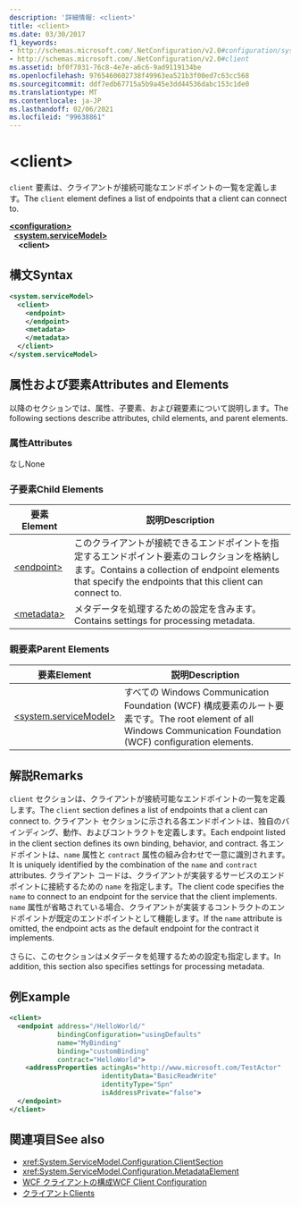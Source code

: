 ```yaml
---
description: '詳細情報: <client>'
title: <client>
ms.date: 03/30/2017
f1_keywords:
- http://schemas.microsoft.com/.NetConfiguration/v2.0#configuration/system.ServiceModel/client
- http://schemas.microsoft.com/.NetConfiguration/v2.0#client
ms.assetid: bf0f7031-76c8-4e7e-a6c6-9ad9119134be
ms.openlocfilehash: 9765460602738f49963ea521b3f00ed7c63cc568
ms.sourcegitcommit: ddf7edb67715a5b9a45e3dd44536dabc153c1de0
ms.translationtype: MT
ms.contentlocale: ja-JP
ms.lasthandoff: 02/06/2021
ms.locfileid: "99638861"
---
```

# \<client>

<span data-ttu-id="ef3ac-102">`client` 要素は、クライアントが接続可能なエンドポイントの一覧を定義します。</span><span class="sxs-lookup"><span data-stu-id="ef3ac-102">The `client` element defines a list of endpoints that a client can connect to.</span></span>

[**\<configuration>**](../configuration-element.md)\
&nbsp;&nbsp;[**\<system.serviceModel>**](system-servicemodel.md)\
&nbsp;&nbsp;&nbsp;&nbsp;**\<client>**

## <a name="syntax"></a><span data-ttu-id="ef3ac-103">構文</span><span class="sxs-lookup"><span data-stu-id="ef3ac-103">Syntax</span></span>

```xml
<system.serviceModel>
  <client>
    <endpoint>
    </endpoint>
    <metadata>
    </metadata>
  </client>
</system.serviceModel>
```

## <a name="attributes-and-elements"></a><span data-ttu-id="ef3ac-104">属性および要素</span><span class="sxs-lookup"><span data-stu-id="ef3ac-104">Attributes and Elements</span></span>

 <span data-ttu-id="ef3ac-105">以降のセクションでは、属性、子要素、および親要素について説明します。</span><span class="sxs-lookup"><span data-stu-id="ef3ac-105">The following sections describe attributes, child elements, and parent elements.</span></span>

### <a name="attributes"></a><span data-ttu-id="ef3ac-106">属性</span><span class="sxs-lookup"><span data-stu-id="ef3ac-106">Attributes</span></span>

 <span data-ttu-id="ef3ac-107">なし</span><span class="sxs-lookup"><span data-stu-id="ef3ac-107">None</span></span>

### <a name="child-elements"></a><span data-ttu-id="ef3ac-108">子要素</span><span class="sxs-lookup"><span data-stu-id="ef3ac-108">Child Elements</span></span>

|<span data-ttu-id="ef3ac-109">要素</span><span class="sxs-lookup"><span data-stu-id="ef3ac-109">Element</span></span>|<span data-ttu-id="ef3ac-110">説明</span><span class="sxs-lookup"><span data-stu-id="ef3ac-110">Description</span></span>|
|-------------|-----------------|
|[\<endpoint>](endpoint-of-client.md)|<span data-ttu-id="ef3ac-111">このクライアントが接続できるエンドポイントを指定するエンドポイント要素のコレクションを格納します。</span><span class="sxs-lookup"><span data-stu-id="ef3ac-111">Contains a collection of endpoint elements that specify the endpoints that this client can connect to.</span></span>|
|[\<metadata>](metadata.md)|<span data-ttu-id="ef3ac-112">メタデータを処理するための設定を含みます。</span><span class="sxs-lookup"><span data-stu-id="ef3ac-112">Contains settings for processing metadata.</span></span>|

### <a name="parent-elements"></a><span data-ttu-id="ef3ac-113">親要素</span><span class="sxs-lookup"><span data-stu-id="ef3ac-113">Parent Elements</span></span>

|<span data-ttu-id="ef3ac-114">要素</span><span class="sxs-lookup"><span data-stu-id="ef3ac-114">Element</span></span>|<span data-ttu-id="ef3ac-115">説明</span><span class="sxs-lookup"><span data-stu-id="ef3ac-115">Description</span></span>|
|-------------|-----------------|
|[\<system.serviceModel>](system-servicemodel.md)|<span data-ttu-id="ef3ac-116">すべての Windows Communication Foundation (WCF) 構成要素のルート要素です。</span><span class="sxs-lookup"><span data-stu-id="ef3ac-116">The root element of all Windows Communication Foundation (WCF) configuration elements.</span></span>|

## <a name="remarks"></a><span data-ttu-id="ef3ac-117">解説</span><span class="sxs-lookup"><span data-stu-id="ef3ac-117">Remarks</span></span>

 <span data-ttu-id="ef3ac-118">`client` セクションは、クライアントが接続可能なエンドポイントの一覧を定義します。</span><span class="sxs-lookup"><span data-stu-id="ef3ac-118">The `client` section defines a list of endpoints that a client can connect to.</span></span> <span data-ttu-id="ef3ac-119">クライアント セクションに示される各エンドポイントは、独自のバインディング、動作、およびコントラクトを定義します。</span><span class="sxs-lookup"><span data-stu-id="ef3ac-119">Each endpoint listed in the client section defines its own binding, behavior, and contract.</span></span> <span data-ttu-id="ef3ac-120">各エンドポイントは、`name` 属性と `contract` 属性の組み合わせで一意に識別されます。</span><span class="sxs-lookup"><span data-stu-id="ef3ac-120">It is uniquely identified by the combination of the `name` and `contract` attributes.</span></span> <span data-ttu-id="ef3ac-121">クライアント コードは、クライアントが実装するサービスのエンドポイントに接続するための `name` を指定します。</span><span class="sxs-lookup"><span data-stu-id="ef3ac-121">The client code specifies the `name` to connect to an endpoint for the service that the client implements.</span></span> <span data-ttu-id="ef3ac-122">`name` 属性が省略されている場合、クライアントが実装するコントラクトのエンドポイントが既定のエンドポイントとして機能します。</span><span class="sxs-lookup"><span data-stu-id="ef3ac-122">If the `name` attribute is omitted, the endpoint acts as the default endpoint for the contract it implements.</span></span>

 <span data-ttu-id="ef3ac-123">さらに、このセクションはメタデータを処理するための設定も指定します。</span><span class="sxs-lookup"><span data-stu-id="ef3ac-123">In addition, this section also specifies settings for processing metadata.</span></span>

## <a name="example"></a><span data-ttu-id="ef3ac-124">例</span><span class="sxs-lookup"><span data-stu-id="ef3ac-124">Example</span></span>

```xml
<client>
  <endpoint address="/HelloWorld/"
            bindingConfiguration="usingDefaults"
            name="MyBinding"
            binding="customBinding"
            contract="HelloWorld">
    <addressProperties actingAs="http://www.microsoft.com/TestActor"
                       identityData="BasicReadWrite"
                       identityType="Spn"
                       isAddressPrivate="false">
  </endpoint>
</client>
```

## <a name="see-also"></a><span data-ttu-id="ef3ac-125">関連項目</span><span class="sxs-lookup"><span data-stu-id="ef3ac-125">See also</span></span>

- <xref:System.ServiceModel.Configuration.ClientSection>
- <xref:System.ServiceModel.Configuration.MetadataElement>
- [<span data-ttu-id="ef3ac-126">WCF クライアントの構成</span><span class="sxs-lookup"><span data-stu-id="ef3ac-126">WCF Client Configuration</span></span>](../../../wcf/feature-details/client-configuration.md)
- [<span data-ttu-id="ef3ac-127">クライアント</span><span class="sxs-lookup"><span data-stu-id="ef3ac-127">Clients</span></span>](../../../wcf/feature-details/clients.md)
